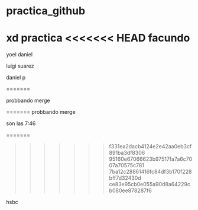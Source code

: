 # practica_github
xd practica
<<<<<<< HEAD
facundo
=======

yoel daniel

luigi suarez

daniel p

=======



probbando merge

=======
probbando merge

son las 7:46

=======
>>>>>>> f331ea2dacb4124e2e42aa0eb3cf891ba3df8306
>>>>>>> 95160e67066623b97517fa7a6c7007a70575c781
>>>>>>> 7ba12c28861416fc84df3b170f228bff7d32430d
>>>>>>> ce83e95cb0e055a90d8a64229cb080ee878287f6

hsbc